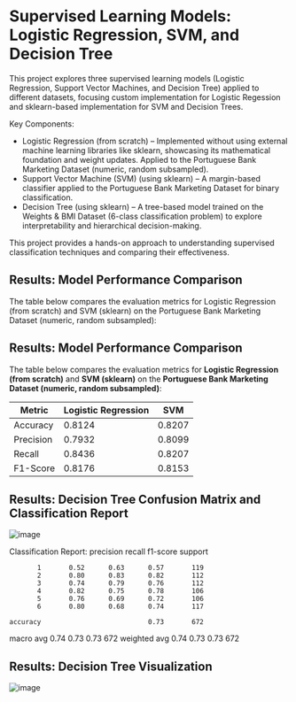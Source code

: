 # Supervised Learning Models: Logistic Regression, SVM, and Decision Tree

This project explores three supervised learning models (Logistic Regression, Support Vector Machines, and Decision Tree) applied to different datasets, focusing custom implementation for Logistic Regession and sklearn-based implementation for SVM and Decision Trees.

Key Components:
* Logistic Regression (from scratch) – Implemented without using external machine learning libraries like sklearn, showcasing its mathematical foundation and weight updates. Applied to the Portuguese Bank Marketing Dataset (numeric, random subsampled).
* Support Vector Machine (SVM) (using sklearn) – A margin-based classifier applied to the Portuguese Bank Marketing Dataset for binary classification.
* Decision Tree (using sklearn) – A tree-based model trained on the Weights & BMI Dataset (6-class classification problem) to explore interpretability and hierarchical decision-making.

This project provides a hands-on approach to understanding supervised classification techniques and comparing their effectiveness.

## Results: Model Performance Comparison
The table below compares the evaluation metrics for Logistic Regression (from scratch) and SVM (sklearn) on the Portuguese Bank Marketing Dataset (numeric, random subsampled):

## Results: Model Performance Comparison

The table below compares the evaluation metrics for **Logistic Regression (from scratch)** and **SVM (sklearn)** on the **Portuguese Bank Marketing Dataset (numeric, random subsampled)**:

| Metric    | Logistic Regression | SVM      |
|-----------|---------------------|----------|
| Accuracy  | 0.8124              | 0.8207   |
| Precision | 0.7932              | 0.8099   |
| Recall    | 0.8436              | 0.8207   |
| F1-Score  | 0.8176              | 0.8153   |



## Results: Decision Tree Confusion Matrix and Classification Report

![image](https://github.com/user-attachments/assets/e265a111-2abd-42ef-8791-3129d2e0809c)

Classification Report:
              precision    recall  f1-score   support

           1       0.52      0.63      0.57       119
           2       0.80      0.83      0.82       112
           3       0.74      0.79      0.76       112
           4       0.82      0.75      0.78       106
           5       0.76      0.69      0.72       106
           6       0.80      0.68      0.74       117

    accuracy                           0.73       672
   macro avg       0.74      0.73      0.73       672
weighted avg       0.74      0.73      0.73       672

## Results: Decision Tree Visualization

![image](https://github.com/user-attachments/assets/84dcbd5d-acc7-4c92-bad1-472a2c76ca1c)

